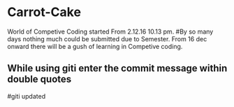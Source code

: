 # Carrot-Cake
World of Competive Coding started From 2.12.16   10.13 pm.
#By so many days nothing much could be submitted due to Semester.
From 16 dec onward there will be a gush of learning in Competive coding.

## While using giti enter the commit message within double quotes
#giti updated


